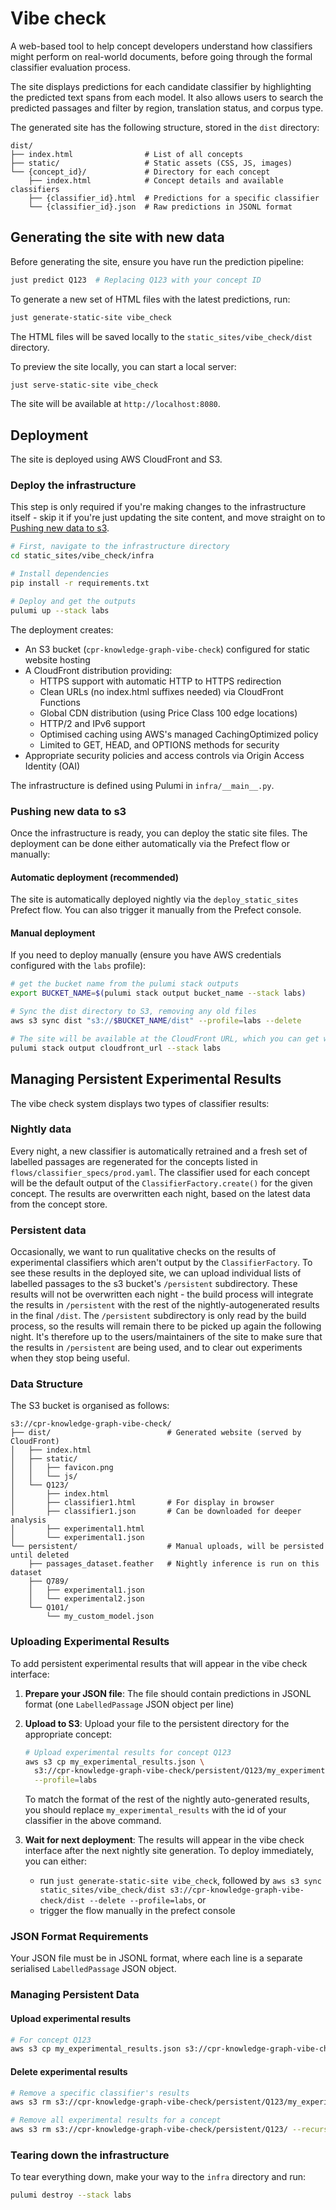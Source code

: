 # Vibe check

A web-based tool to help concept developers understand how classifiers might perform on real-world documents, before going through the formal classifier evaluation process.

The site displays predictions for each candidate classifier by highlighting the predicted text spans from each model. It also allows users to search the predicted passages and filter by region, translation status, and corpus type.

The generated site has the following structure, stored in the `dist` directory:

```
dist/
├── index.html                # List of all concepts
├── static/                   # Static assets (CSS, JS, images)
└── {concept_id}/             # Directory for each concept
    ├── index.html            # Concept details and available classifiers
    ├── {classifier_id}.html  # Predictions for a specific classifier
    └── {classifier_id}.json  # Raw predictions in JSONL format
```

## Generating the site with new data

Before generating the site, ensure you have run the prediction pipeline:

```bash
just predict Q123  # Replacing Q123 with your concept ID
```

To generate a new set of HTML files with the latest predictions, run:

```bash
just generate-static-site vibe_check
```

The HTML files will be saved locally to the `static_sites/vibe_check/dist` directory.

To preview the site locally, you can start a local server:

```bash
just serve-static-site vibe_check
```

The site will be available at `http://localhost:8080`.

## Deployment

The site is deployed using AWS CloudFront and S3.

### Deploy the infrastructure

This step is only required if you're making changes to the infrastructure itself - skip it if you're just updating the site content, and move straight on to [Pushing new data to s3](#pushing-new-data-to-s3).

```bash
# First, navigate to the infrastructure directory
cd static_sites/vibe_check/infra

# Install dependencies
pip install -r requirements.txt

# Deploy and get the outputs
pulumi up --stack labs
```

The deployment creates:

- An S3 bucket (`cpr-knowledge-graph-vibe-check`) configured for static website hosting
- A CloudFront distribution providing:
  - HTTPS support with automatic HTTP to HTTPS redirection
  - Clean URLs (no index.html suffixes needed) via CloudFront Functions
  - Global CDN distribution (using Price Class 100 edge locations)
  - HTTP/2 and IPv6 support
  - Optimised caching using AWS's managed CachingOptimized policy
  - Limited to GET, HEAD, and OPTIONS methods for security
- Appropriate security policies and access controls via Origin Access Identity (OAI)

The infrastructure is defined using Pulumi in `infra/__main__.py`.

### Pushing new data to s3

Once the infrastructure is ready, you can deploy the static site files. The deployment can be done either automatically via the Prefect flow or manually:

#### Automatic deployment (recommended)

The site is automatically deployed nightly via the `deploy_static_sites` Prefect flow. You can also trigger it manually from the Prefect console.

#### Manual deployment

If you need to deploy manually (ensure you have AWS credentials configured with the `labs` profile):

```bash
# get the bucket name from the pulumi stack outputs
export BUCKET_NAME=$(pulumi stack output bucket_name --stack labs)

# Sync the dist directory to S3, removing any old files
aws s3 sync dist "s3://$BUCKET_NAME/dist" --profile=labs --delete

# The site will be available at the CloudFront URL, which you can get with:
pulumi stack output cloudfront_url --stack labs
```

## Managing Persistent Experimental Results

The vibe check system displays two types of classifier results:

### Nightly data

Every night, a new classifier is automatically retrained and a fresh set of labelled passages are regenerated for the concepts listed in `flows/classifier_specs/prod.yaml`. The classifier used for each concept will be the default output of the `ClassifierFactory.create()` for the given concept. The results are overwritten each night, based on the latest data from the concept store.

### Persistent data

Occasionally, we want to run qualitative checks on the results of experimental classifiers which aren't output by the `ClassifierFactory`. To see these results in the deployed site, we can upload individual lists of labelled passages to the s3 bucket's `/persistent` subdirectory. These results will not be overwritten each night - the build process will integrate the results in `/persistent` with the rest of the nightly-autogenerated results in the final `/dist`. The `/persistent` subdirectory is only read by the build process, so the results will remain there to be picked up again the following night. It's therefore up to the users/maintainers of the site to make sure that the results in `/persistent` are being used, and to clear out experiments when they stop being useful.

### Data Structure

The S3 bucket is organised as follows:

```
s3://cpr-knowledge-graph-vibe-check/
├── dist/                          # Generated website (served by CloudFront)
│   ├── index.html
│   ├── static/
│   │   ├── favicon.png
│   │   └── js/
│   └── Q123/
│       ├── index.html
│       ├── classifier1.html       # For display in browser
│       ├── classifier1.json       # Can be downloaded for deeper analysis
│       ├── experimental1.html
│       └── experimental1.json     
└── persistent/                    # Manual uploads, will be persisted until deleted
    ├── passages_dataset.feather   # Nightly inference is run on this dataset
    ├── Q789/
    │   ├── experimental1.json
    │   └── experimental2.json
    └── Q101/
        └── my_custom_model.json
```

### Uploading Experimental Results

To add persistent experimental results that will appear in the vibe check interface:

1. **Prepare your JSON file**: The file should contain predictions in JSONL format (one `LabelledPassage` JSON object per line)

2. **Upload to S3**: Upload your file to the persistent directory for the appropriate concept:

    ```bash
    # Upload experimental results for concept Q123
    aws s3 cp my_experimental_results.json \
      s3://cpr-knowledge-graph-vibe-check/persistent/Q123/my_experimental_results.json \
      --profile=labs
    ```

    To match the format of the rest of the nightly auto-generated results, you should replace `my_experimental_results` with the id of your classifier in the above command.

3. **Wait for next deployment**: The results will appear in the vibe check interface after the next nightly site generation. To deploy immediately, you can either:

    - run `just generate-static-site vibe_check`, followed by `aws s3 sync static_sites/vibe_check/dist s3://cpr-knowledge-graph-vibe-check/dist --delete --profile=labs`, or
    - trigger the flow manually in the prefect console

### JSON Format Requirements

Your JSON file must be in JSONL format, where each line is a separate serialised `LabelledPassage` JSON object.

### Managing Persistent Data

#### Upload experimental results

```bash
# For concept Q123
aws s3 cp my_experimental_results.json s3://cpr-knowledge-graph-vibe-check/persistent/Q123/my_experimental_results.json --profile=labs
```

#### Delete experimental results

```bash
# Remove a specific classifier's results
aws s3 rm s3://cpr-knowledge-graph-vibe-check/persistent/Q123/my_experimental_results.json --profile=labs

# Remove all experimental results for a concept
aws s3 rm s3://cpr-knowledge-graph-vibe-check/persistent/Q123/ --recursive --profile=labs
```

### Tearing down the infrastructure

To tear everything down, make your way to the `infra` directory and run:

```bash
pulumi destroy --stack labs
```
